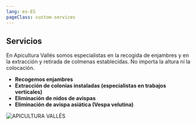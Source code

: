 ```yaml
---
lang: es-ES
pageClass: custom-services
---
```


## Servicios

En Apicultura Vallés somos especialistas en la recogida de enjambres y en la extracción y retirada de colmenas establecidas. No importa la altura ni la colocación.

- **Recogemos enjambres**
- **Extracción de colonias instaladas (especialistas en trabajos verticales)**
- **Eliminación de nidos de avispas**
- **Eliminación de avispa asiática (Vespa velutina)**

![APICULTURA VALLÉS](/img/St_fost_c_web-compressor-233x300.jpeg)
